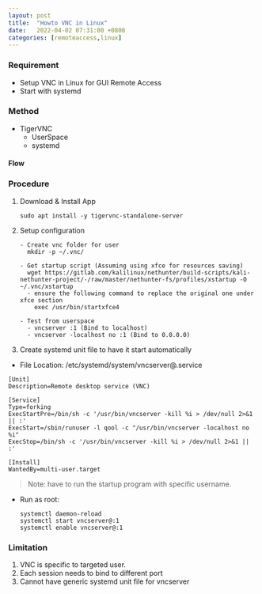```yaml
---
layout: post
title:  "Howto VNC in Linux"
date:   2022-04-02 07:31:00 +0800
categories: [remoteaccess,linux]
---
```

### Requirement
- Setup VNC in Linux for GUI Remote Access
- Start with systemd

### Method
- TigerVNC
  - UserSpace
  - systemd

#### Flow


### Procedure
1) Download & Install App
   ```
   sudo apt install -y tigervnc-standalone-server
   ```
2) Setup configuration
   ```
   - Create vnc folder for user
     mkdir -p ~/.vnc/

   - Get startup script (Assuming using xfce for resources saving)
     wget https://gitlab.com/kalilinux/nethunter/build-scripts/kali-nethunter-project/-/raw/master/nethunter-fs/profiles/xstartup -O ~/.vnc/xstartup
     - ensure the following command to replace the original one under xfce section
       exec /usr/bin/startxfce4

   - Test from userspace
     - vncserver :1 (Bind to localhost)
     - vncserver -localhost no :1 (Bind to 0.0.0.0)

   ```
3) Create systemd unit file to have it start automatically
  - File Location: /etc/systemd/system/vncserver@.service

  ```
  [Unit]
  Description=Remote desktop service (VNC)

  [Service]
  Type=forking
  ExecStartPre=/bin/sh -c '/usr/bin/vncserver -kill %i > /dev/null 2>&1 || :'
  ExecStart=/sbin/runuser -l qool -c "/usr/bin/vncserver -localhost no %i"
  ExecStop=/bin/sh -c '/usr/bin/vncserver -kill %i > /dev/null 2>&1 || :'

  [Install]
  WantedBy=multi-user.target

  ```

  > Note: have to run the startup program with specific username.

  - Run as root:
  
    ```
    systemctl daemon-reload
    systemctl start vncserver@:1
    systemctl enable vncserver@:1
    ```


### Limitation
1) VNC is specific to targeted user.
2) Each session needs to bind to different port
3) Cannot have generic systemd unit file for vncserver
